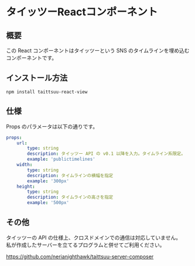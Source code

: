 # タイッツーReactコンポーネント

## 概要

この React コンポーネントはタイッツーという SNS のタイムラインを埋め込むコンポーネントです。

## インストール方法

```console
npm install taittsuu-react-view
```

## 仕様

Props のパラメータは以下の通りです。

```yml
props:
    url:
        type: string
        description: タイッツー API の v0.1 以降を入力。タイムライン系限定。
        example: 'publictimelines'
    width:
        type: string
        description: タイムラインの横幅を指定
        example: '300px'
    height:
        type: string
        description: タイムラインの高さを指定
        example: '500px'
```

## その他

タイッツーの API の仕様上、クロスドメインでの通信は対応していません。  
私が作成したサーバーを立てるプログラムと併せてご利用ください。

https://github.com/nerianighthawk/taittsuu-server-composer
